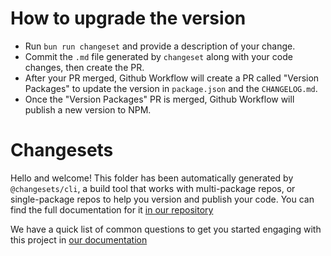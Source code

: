 # How to upgrade the version

- Run `bun run changeset` and provide a description of your change.
- Commit the `.md` file generated by `changeset` along with your code changes, then create the PR.
- After your PR merged, Github Workflow will create a PR called "Version Packages" to update the version in `package.json` and the `CHANGELOG.md`.
- Once the "Version Packages" PR is merged, Github Workflow will publish a new version to NPM.

# Changesets

Hello and welcome! This folder has been automatically generated by `@changesets/cli`, a build tool that works
with multi-package repos, or single-package repos to help you version and publish your code. You can
find the full documentation for it [in our repository](https://github.com/changesets/changesets)

We have a quick list of common questions to get you started engaging with this project in
[our documentation](https://github.com/changesets/changesets/blob/main/docs/common-questions.md)
